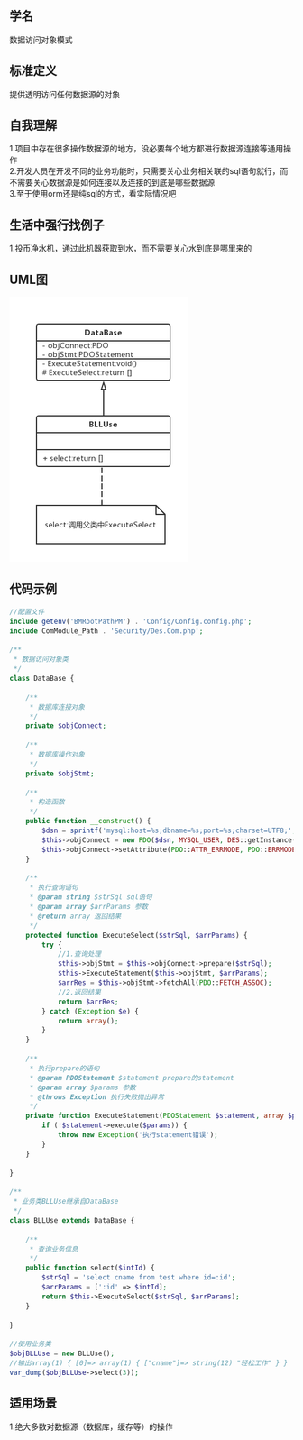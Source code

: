 
## 学名
数据访问对象模式

## 标准定义
提供透明访问任何数据源的对象

## 自我理解
1.项目中存在很多操作数据源的地方，没必要每个地方都进行数据源连接等通用操作
<br>
2.开发人员在开发不同的业务功能时，只需要关心业务相关联的sql语句就行，而不需要关心数据源是如何连接以及连接的到底是哪些数据源
<br>
3.至于使用orm还是纯sql的方式，看实际情况吧

## 生活中强行找例子
1.投币净水机，通过此机器获取到水，而不需要关心水到底是哪里来的

## UML图
![image](https://github.com/beautymyth/skilltree/blob/master/design%20pattern/images/%E6%95%B0%E6%8D%AE%E8%AE%BF%E9%97%AE%E5%AF%B9%E8%B1%A1%E6%A8%A1%E5%BC%8F.png?raw=true)

## 代码示例
```php
//配置文件
include getenv('BMRootPathPM') . 'Config/Config.config.php';
include ComModule_Path . 'Security/Des.Com.php';

/**
 * 数据访问对象类
 */
class DataBase {

    /**
     * 数据库连接对象
     */
    private $objConnect;

    /**
     * 数据库操作对象
     */
    private $objStmt;

    /**
     * 构造函数
     */
    public function __construct() {
        $dsn = sprintf('mysql:host=%s;dbname=%s;port=%s;charset=UTF8;', MYSQL_HOST, MYSQL_DB, MYSQL_PORT);
        $this->objConnect = new PDO($dsn, MYSQL_USER, DES::getInstance()->decrypt(MYSQL_PASS));
        $this->objConnect->setAttribute(PDO::ATTR_ERRMODE, PDO::ERRMODE_EXCEPTION);
    }

    /**
     * 执行查询语句
     * @param string $strSql sql语句
     * @param array $arrParams 参数
     * @return array 返回结果
     */
    protected function ExecuteSelect($strSql, $arrParams) {
        try {
            //1.查询处理
            $this->objStmt = $this->objConnect->prepare($strSql);
            $this->ExecuteStatement($this->objStmt, $arrParams);
            $arrRes = $this->objStmt->fetchAll(PDO::FETCH_ASSOC);
            //2.返回结果
            return $arrRes;
        } catch (Exception $e) {
            return array();
        }
    }

    /**
     * 执行prepare的语句
     * @param PDOStatement $statement prepare的statement
     * @param array $params 参数
     * @throws Exception 执行失败抛出异常
     */
    private function ExecuteStatement(PDOStatement $statement, array $params) {
        if (!$statement->execute($params)) {
            throw new Exception('执行statement错误');
        }
    }

}

/**
 * 业务类BLLUse继承自DataBase
 */
class BLLUse extends DataBase {

    /**
     * 查询业务信息
     */
    public function select($intId) {
        $strSql = 'select cname from test where id=:id';
        $arrParams = [':id' => $intId];
        return $this->ExecuteSelect($strSql, $arrParams);
    }

}

//使用业务类
$objBLLUse = new BLLUse();
//输出array(1) { [0]=> array(1) { ["cname"]=> string(12) "轻松工作" } }
var_dump($objBLLUse->select(3));
```

## 适用场景
1.绝大多数对数据源（数据库，缓存等）的操作

